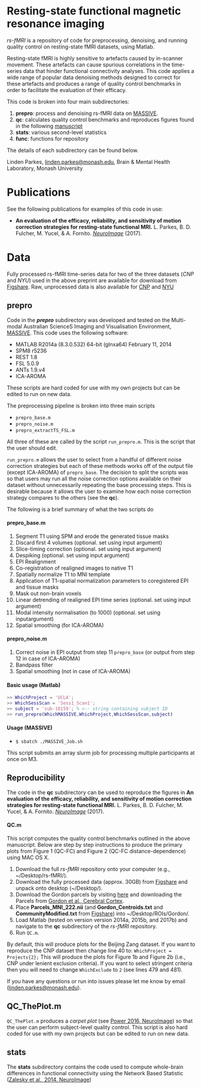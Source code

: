 # Resting-state functional magnetic resonance imaging
*rs-fMRI* is a repository of code for preprocessing, denoising, and running quality control on resting-state fMRI datasets, using Matlab.

Resting-state fMRI is highly sensitive to artefacts caused by in-scanner movement. These artefacts can cause spurious correlations in the time-series data that hinder functional connectivity analyses. This code applies a wide range of popular data denoising methods designed to correct for these artefacts and produces a range of quality control benchmarks in order to facilitate the evaluation of their efficacy.

This code is broken into four main subdirectories:
1. **prepro**: process and denoising rs-fMRI data on [MASSIVE](https://www.massive.org.au).
2. **qc**: calculates quality control benchmarks and reproduces figures found in the following [manuscript](https://www.sciencedirect.com/science/article/pii/S1053811917310972)
3. **stats**: various second-level statistics
4. **func**: functions for repository

The details of each subdirectory can be found below.

Linden Parkes, linden.parkes@monash.edu, Brain & Mental Health Laboratory, Monash University

# Publications

See the following publications for examples of this code in use:
- **An evaluation of the efficacy, reliability, and sensitivity of motion correction strategies for resting-state functional MRI.** L. Parkes, B. D. Fulcher, M. Yucel, & A. Fornito. [*NeuroImage*](https://www.sciencedirect.com/science/article/pii/S1053811917310972) (2017).

# Data

Fully processed rs-fMRI time-series data for two of the three datasets (*CNP* and *NYU*) used in the above preprint are available for download from [Figshare](https://doi.org/10.4225/03/595193482c03e).
Raw, unprocessed data is also available for [CNP](https://openfmri.org/dataset/ds000030/) and [NYU](http://fcon_1000.projects.nitrc.org/indi/CoRR/html/)

## prepro

Code in the ***prepro*** subdirectory was developed and tested on the Multi-modal Australian ScienceS Imaging and Visualisation Environment, [MASSIVE](https://www.massive.org.au).
This code uses the following software:
- MATLAB R2014a (8.3.0.532) 64-bit (glnxa64) February 11, 2014
- SPM8 r5236
- REST 1.8
- FSL 5.0.9
- ANTs 1.9.v4
- ICA-AROMA

These scripts are hard coded for use with my own projects but can be edited to run on new data.

The preprocessing pipeline is broken into three main scripts
- `prepro_base.m`
- `prepro_noise.m`
- `prepro_extractTS_FSL.m`

All three of these are called by the script `run_prepro.m`.
This is the script that the user should edit.

`run_prepro.m` allows the user to select from a handful of different noise correction strategies but each of these methods works off of the output file (except ICA-AROMA) of `prepro_base`.
The decision to split the scripts was so that users may run all the noise correction options available on their dataset without unnecessarily repeating the base processing steps.
This is desirable because it allows the user to examine how each noise correction strategy compares to the others (see the **qc**).

The following is a brief summary of what the two scripts do

#### prepro_base.m
1. Segment T1 using SPM and erode the generated tissue masks
2. Discard first 4 volumes (optional. set using input argument)
3. Slice-timing correction (optional. set using input argument)
4. Despiking (optional. set using input argument)
5. EPI Realignment
6. Co-registration of realigned images to native T1
7. Spatially normalize T1 to MNI template
8. Application of T1-spatial normalization parameters to coregistered EPI and tissue masks
9. Mask out non-brain voxels
10. Linear detrending of realigned EPI time series  (optional. set using input argument)
11. Modal intensity normalisation (to 1000) (optional. set using inputargument)
12. Spatial smoothing (for ICA-AROMA)

#### prepro_noise.m
1. Correct noise in EPI output from step 11 `prepro_base` (or output from step 12 in case of ICA-AROMA)
2. Bandpass filter
3. Spatial smoothing (not in case of ICA-AROMA)

#### Basic usage (Matlab)

```matlab
>> WhichProject = 'UCLA';
>> WhichSessScan = 'Sess1_Scan1';
>> subject = 'sub-10159'; % <-- string containing subject ID
>> run_prepro(WhichMASSIVE,WhichProject,WhichSessScan,subject)
```

#### Usage (MASSIVE)
- `$ sbatch ./MASSIVE_Job.sh`

This script submits an array slurm job for processing multiple participants at once on M3.

## Reproducibility

The code in the **qc** subdirectory can be used to reproduce the figures in **An evaluation of the efficacy, reliability, and sensitivity of motion correction strategies for resting-state functional MRI.** L. Parkes, B. D. Fulcher, M. Yucel, & A. Fornito. [*NeuroImage*](https://www.sciencedirect.com/science/article/pii/S1053811917310972) (2017).

#### QC.m

This script computes the quality control benchmarks outlined in the above manuscript. Below are step by step instructions to produce the primary plots from Figure 1 (QC-FC) and Figure 2 (QC-FC distance-dependence) using MAC OS X.

1. Download the full *rs-fMRI* repository onto your computer (e.g., ~/Desktop/rs-fMRI/).
2. Download the fully processed data (approx. 30GB) from [Figshare](https://doi.org/10.4225/03/595193482c03e) and unpack onto desktop (~/Desktop/).
3. Download the Gordon parcels by visiting [here](http://www.nil.wustl.edu/labs/petersen/Resources.html) and downloading the Parcels from [Gordon et al., Cerebral Cortex](https://www.ncbi.nlm.nih.gov/pubmed/25316338).
4. Place **Parcels_MNI_222.nii** (and **Gordon_Centroids.txt** and **CommunityModified.txt** from [Figshare](https://doi.org/10.4225/03/595193482c03e)) into ~/Desktop/ROIs/Gordon/.
5. Load Matlab (tested on version version 2014a, 2015b, and 2017b) and navigate to the **qc** subdirectory of the *rs-fMRI* repository.
6. Run `QC.m`.

By default, this will produce plots for the Beijing Zang dataset.
If you want to reproduce the CNP dataset then change line 40 to:
```WhichProject = Projects{2};```
This will produce the plots for Figure 1b and Figure 2b (i.e., CNP under lenient exclusion criteria).
If you want to select stringent criteria then you will need to change ```WhichExclude``` to ```2``` (see lines 479 and 481).

If you have any questions or run into issues please let me know by email (linden.parkes@monash.edu).

## QC_ThePlot.m

`QC_ThePlot.m` produces a *carpet plot* (see [Power 2016, NeuroImage](https://doi.org/10.1016/j.neuroimage.2016.08.009)) so that the user can perform subject-level quality control.
This script is also hard coded for use with my own projects but can be edited to run on new data.

## stats

The **stats** subdirectory contains the code used to compute whole-brain differences in functional connectivity using the Network Based Statistic ([Zalesky et al., 2014. NeuroImage](https://doi.org/10.1016/j.neuroimage.2010.06.041))
